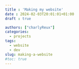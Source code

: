 ```yaml
---
title : 'Making my website'
date : 2024-02-03T20:01:01+01:00
draft : true

authors: ["charlyReux"]
categories:
  - projects
tags:
  - website
  - dev
slug: making-a-website
#toc: true
---
```


